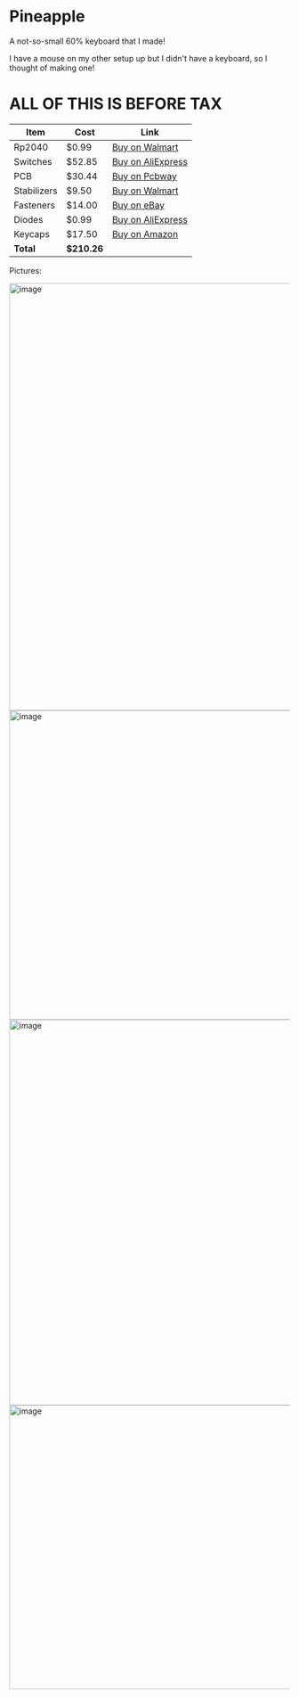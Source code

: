 # Pineapple
A not-so-small 60% keyboard that I made!

I have a mouse on my other setup up but I didn't have a keyboard, so I thought of making one!
# ALL OF THIS IS BEFORE TAX
| Item         | Cost    | Link |
|--------------|---------|------|
| Rp2040       | $0.99   | [Buy on Walmart](https://www.aliexpress.us/item/3256806217238860.html?spm=a2g0o.cart.0.0.2d6c38daTqjGkV&mp=1&pdp_npi=5%40dis%21USD%21USD%203.46%21USD%200.99%21%21USD%200.99%21%21%21%402103205217531554636108924eb90a%2112000037042067691%21ct%21US%216426456965%21%211%210&pdp_ext_f=%7B%22cart2PdpParams%22%3A%7B%22pdpBusinessMode%22%3A%22retail%22%7D%7D&_gl=1*w7bknt*_gcl_au*MTQ2NDQ1NzgyLjE3NTI4NzgwODk.*_ga*MTk1MzE5NzUxMi4xNzUzMDQ5NjA5*_ga_VED1YSGNC7*czE3NTMxNTQ2MDQkbzQkZzEkdDE3NTMxNTU0NjMkajMzJGwwJGgw&gatewayAdapt=glo2usa) |
| Switches     | $52.85  | [Buy on AliExpress](https://www.aliexpress.us/item/3256804049630074.html) |
| PCB          | $30.44  | [Buy on Pcbway](https://member.pcbway.com/Order/OrderGroupConfirm/)
| Stabilizers  | $9.50   | [Buy on Walmart](https://www.walmart.com/ip/Gold-Plated-Plate-Mounted-Stabilizer-for-Custom-Mechanical-Keyboard-2U-6-25U-1-7-White-Pink/17191108524) |
| Fasteners    | $14.00  | [Buy on eBay](https://pay.ebay.com/rgxo?action=view&sessionid=1716123654) |
| Diodes       | $0.99   | [Buy on AliExpress](https://www.aliexpress.us/p/trade/confirm.html?availableProductShopcartIds=81023549395923) |
| Keycaps      | $17.50  | [Buy on Amazon](https://www.amazon.com/JSJT-Keycaps-Keycaps-Non-Backlit-Mechanical-Multi-Color/dp/B0BCFCQG2Z/ref=asc_df_B0BCFCQG2Z?tag=bingshoppinga-20&linkCode=df0&hvadid=80333258220081&hvnetw=o&hvqmt=e&hvbmt=be&hvdev=c&hvlocint=&hvlocphy=77507&hvtargid=pla-4583932723308317&msclkid=375f23a88c8a1849a15e4bd658e5279e&th=1) |
| **Total**    | **$210.26** | 




Pictures:

<img width="1502" height="767" alt="image" src="https://github.com/user-attachments/assets/d827a06c-db75-4412-b156-0185d3fa395a" />
<img width="1354" height="555" alt="image" src="https://github.com/user-attachments/assets/b00c37c2-2a4c-4204-b545-b22e8165003a" />
<img width="2116" height="692" alt="image" src="https://github.com/user-attachments/assets/2f33f001-a210-40f9-acf0-69d73c41c0af" />
<img width="1604" height="510" alt="image" src="https://github.com/user-attachments/assets/8e16ac7e-7cbf-44da-8329-93921c545d7a" />

